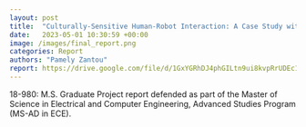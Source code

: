 ```yaml
---
layout: post
title:  "Culturally-Sensitive Human-Robot Interaction: A Case Study with the Pepper Humanoid Robot"
date:   2023-05-01 10:30:59 +00:00
image: /images/final_report.png
categories: Report
authors: "Pamely Zantou"
report: https://drive.google.com/file/d/1GxYGRhDJ4phGILtn9ui8kvpRrUDEc1sS/view?usp=sharing
---
```

18-980: M.S. Graduate Project report defended as part of the Master of Science in Electrical and Computer Engineering,
Advanced Studies Program (MS-AD in ECE). 
